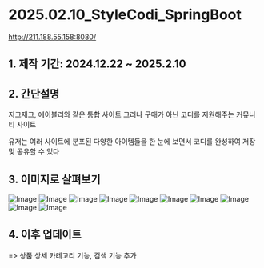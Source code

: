 # 2025.02.10_StyleCodi_SpringBoot

http://211.188.55.158:8080/

## 1. 제작 기간: 2024.12.22 ~ 2025.2.10 
## 2. 간단설명
지그재그, 에이블리와 같은 통합 사이트
그러나 구매가 아닌 코디를 지원해주는 커뮤니티 사이트

유저는 
여러 사이트에 분포된 다양한 아이템들을
한 눈에 보면서 코디를 완성하여
저장 및 공유할 수 있다

## 3. 이미지로 살펴보기
![Image](https://github.com/user-attachments/assets/62a49fc5-b0f2-4e11-b933-b8d6e5c05356)
![Image](https://github.com/user-attachments/assets/a519d6dc-5246-4071-ac4b-30381c383c4f)
![Image](https://github.com/user-attachments/assets/674a89be-4045-4674-9fd9-bbd7343ae53b)
![Image](https://github.com/user-attachments/assets/f58f9261-765d-4719-bd4f-41784f8ae13f)
![Image](https://github.com/user-attachments/assets/22c9ea01-b730-4b59-8ef6-e9372d49c8c5)
![Image](https://github.com/user-attachments/assets/236a20a7-fc6e-4627-a24c-356665ab95d2)
![Image](https://github.com/user-attachments/assets/9134aae6-632f-4d0e-b9eb-7f65f706c748)
![Image](https://github.com/user-attachments/assets/dd0df023-acd7-4706-b051-2300e4ee05d9)
![Image](https://github.com/user-attachments/assets/4da01ae1-d035-4e9e-aff3-27aa6e62cdbf)
![Image](https://github.com/user-attachments/assets/a7531a51-a3cb-446d-8801-947d9c472424)

## 4. 이후 업데이트
=> 상품 상세 카테고리 기능, 검색 기능 추가



